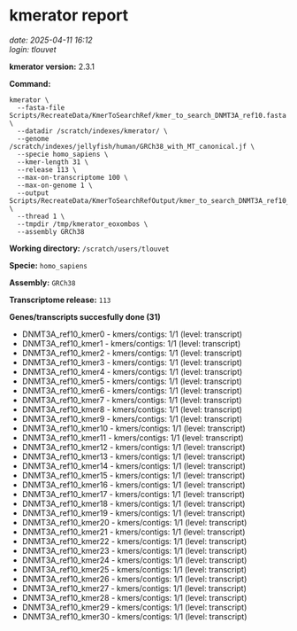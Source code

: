 # kmerator report
*date: 2025-04-11 16:12*  
*login: tlouvet*

**kmerator version:** 2.3.1

**Command:**

```
kmerator \
  --fasta-file Scripts/RecreateData/KmerToSearchRef/kmer_to_search_DNMT3A_ref10.fasta \
  --datadir /scratch/indexes/kmerator/ \
  --genome /scratch/indexes/jellyfish/human/GRCh38_with_MT_canonical.jf \
  --specie homo_sapiens \
  --kmer-length 31 \
  --release 113 \
  --max-on-transcriptome 100 \
  --max-on-genome 1 \
  --output Scripts/RecreateData/KmerToSearchRefOutput/kmer_to_search_DNMT3A_ref10_output \
  --thread 1 \
  --tmpdir /tmp/kmerator_eoxombos \
  --assembly GRCh38
```

**Working directory:** `/scratch/users/tlouvet`

**Specie:** `homo_sapiens`

**Assembly:** `GRCh38`

**Transcriptome release:** `113`

**Genes/transcripts succesfully done (31)**

- DNMT3A_ref10_kmer0 - kmers/contigs: 1/1 (level: transcript)
- DNMT3A_ref10_kmer1 - kmers/contigs: 1/1 (level: transcript)
- DNMT3A_ref10_kmer2 - kmers/contigs: 1/1 (level: transcript)
- DNMT3A_ref10_kmer3 - kmers/contigs: 1/1 (level: transcript)
- DNMT3A_ref10_kmer4 - kmers/contigs: 1/1 (level: transcript)
- DNMT3A_ref10_kmer5 - kmers/contigs: 1/1 (level: transcript)
- DNMT3A_ref10_kmer6 - kmers/contigs: 1/1 (level: transcript)
- DNMT3A_ref10_kmer7 - kmers/contigs: 1/1 (level: transcript)
- DNMT3A_ref10_kmer8 - kmers/contigs: 1/1 (level: transcript)
- DNMT3A_ref10_kmer9 - kmers/contigs: 1/1 (level: transcript)
- DNMT3A_ref10_kmer10 - kmers/contigs: 1/1 (level: transcript)
- DNMT3A_ref10_kmer11 - kmers/contigs: 1/1 (level: transcript)
- DNMT3A_ref10_kmer12 - kmers/contigs: 1/1 (level: transcript)
- DNMT3A_ref10_kmer13 - kmers/contigs: 1/1 (level: transcript)
- DNMT3A_ref10_kmer14 - kmers/contigs: 1/1 (level: transcript)
- DNMT3A_ref10_kmer15 - kmers/contigs: 1/1 (level: transcript)
- DNMT3A_ref10_kmer16 - kmers/contigs: 1/1 (level: transcript)
- DNMT3A_ref10_kmer17 - kmers/contigs: 1/1 (level: transcript)
- DNMT3A_ref10_kmer18 - kmers/contigs: 1/1 (level: transcript)
- DNMT3A_ref10_kmer19 - kmers/contigs: 1/1 (level: transcript)
- DNMT3A_ref10_kmer20 - kmers/contigs: 1/1 (level: transcript)
- DNMT3A_ref10_kmer21 - kmers/contigs: 1/1 (level: transcript)
- DNMT3A_ref10_kmer22 - kmers/contigs: 1/1 (level: transcript)
- DNMT3A_ref10_kmer23 - kmers/contigs: 1/1 (level: transcript)
- DNMT3A_ref10_kmer24 - kmers/contigs: 1/1 (level: transcript)
- DNMT3A_ref10_kmer25 - kmers/contigs: 1/1 (level: transcript)
- DNMT3A_ref10_kmer26 - kmers/contigs: 1/1 (level: transcript)
- DNMT3A_ref10_kmer27 - kmers/contigs: 1/1 (level: transcript)
- DNMT3A_ref10_kmer28 - kmers/contigs: 1/1 (level: transcript)
- DNMT3A_ref10_kmer29 - kmers/contigs: 1/1 (level: transcript)
- DNMT3A_ref10_kmer30 - kmers/contigs: 1/1 (level: transcript)
